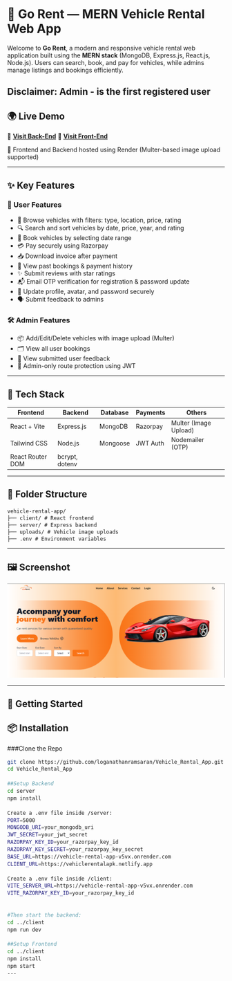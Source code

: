 # 🚗 Go Rent — MERN Vehicle Rental Web App

Welcome to **Go Rent**, a modern and responsive vehicle rental web application built using the **MERN stack** (MongoDB, Express.js, React.js, Node.js). Users can search, book, and pay for vehicles, while admins manage listings and bookings efficiently.

 Disclaimer: Admin - is the first registered user
<br>
---

## 🌍 Live Demo

🔗 **[Visit Back-End](https://vehicle-rental-app-v5vx.onrender.com)** 
🔗 **[Visit Front-End](https://vehiclerentalapk.netlify.app/)** 

📂 Frontend and Backend hosted using Render (Multer-based image upload supported)

---

## ✨ Key Features

### 👤 User Features
- 🚙 Browse vehicles with filters: type, location, price, rating
- 🔍 Search and sort vehicles by date, price, year, and rating
- 📅 Book vehicles by selecting date range
- 💳 Pay securely using Razorpay
- 📥 Download invoice after payment
- 📃 View past bookings & payment history
- ✨ Submit reviews with star ratings
- 📬 Email OTP verification for registration & password update
- 🔐 Update profile, avatar, and password securely
- 🗣 Submit feedback to admins

### 🛠️ Admin Features
- 📦 Add/Edit/Delete vehicles with image upload (Multer)
- 🗂 View all user bookings
- 💬 View submitted user feedback
- 🔐 Admin-only route protection using JWT

---

## 🧰 Tech Stack

| Frontend              | Backend             | Database | Payments  | Others            |
|-----------------------|---------------------|----------|-----------|-------------------|
| React + Vite          | Express.js          | MongoDB  | Razorpay  | Multer (Image Upload) |
| Tailwind CSS          | Node.js             | Mongoose | JWT Auth  | Nodemailer (OTP)  |
| React Router DOM      | bcrypt, dotenv      |          |           |                   |

---

## 📂 Folder Structure
```
vehicle-rental-app/
├── client/ # React frontend
├── server/ # Express backend
├── uploads/ # Vehicle image uploads
├── .env # Environment variables
```
---
## 🖼️ Screenshot

![Homepage Screenshot](./homepage.png)


---

## 🚀 Getting Started

## 📦 Installation

###Clone the Repo

```bash
git clone https://github.com/loganathanramsaran/Vehicle_Rental_App.git
cd Vehicle_Rental_App

##Setup Backend
cd server
npm install

Create a .env file inside /server:
PORT=5000
MONGODB_URI=your_mongodb_uri
JWT_SECRET=your_jwt_secret
RAZORPAY_KEY_ID=your_razorpay_key_id
RAZORPAY_KEY_SECRET=your_razorpay_key_secret
BASE_URL=https://vehicle-rental-app-v5vx.onrender.com
CLIENT_URL=https://vehiclerentalapk.netlify.app

Create a .env file inside /client:
VITE_SERVER_URL=https://vehicle-rental-app-v5vx.onrender.com
VITE_RAZORPAY_KEY_ID=your_razorpay_key_id


#Then start the backend:
cd ../client
npm run dev

##Setup Frontend
cd ../client
npm install
npm start
---
